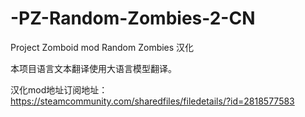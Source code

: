 # -PZ-Random-Zombies-2-CN

Project Zomboid mod Random Zombies 汉化

本项目语言文本翻译使用大语言模型翻译。

汉化mod地址订阅地址：https://steamcommunity.com/sharedfiles/filedetails/?id=2818577583